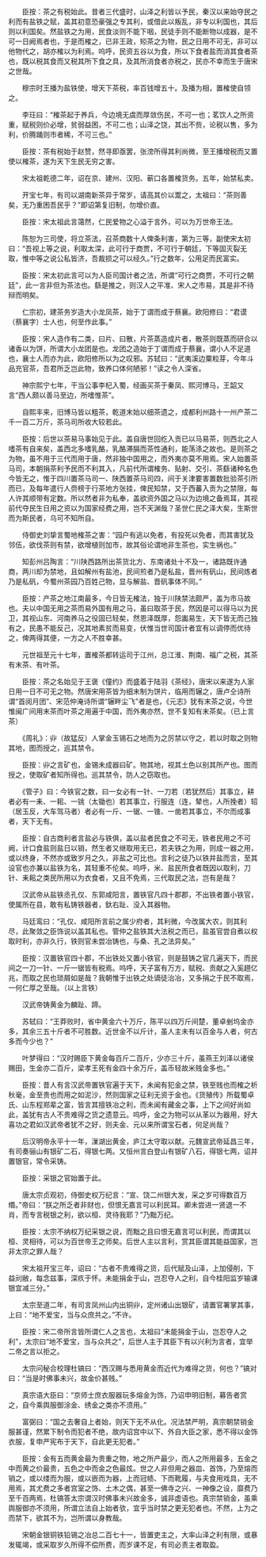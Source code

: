 <!-- { "loadSidebar": true } -->
　　臣按：茶之有税始此。昔者三代盛时，山泽之利皆以予民，秦汉以来始夺民之利而有盐铁之赋，盖其初意恐豪强之专其利，或借此以叛乱，非专以利国也，其后则以利国矣。然盐铁之为用，民食淡则不能下咽，民徒手则不能断物以成器，是不可一日阙焉者也，于是而榷之，已非王政，矧茶之为物，民之日用不可无，非可以他物代之，胡亦榷以为利焉。呜呼，民资五谷以为食，所以下食者盐而消其食者茶也，既以税其食而又税其所下食之具，及其所消食者亦税之，民亦不幸而生于唐宋之世哉。

　　穆宗时王播为盐铁使，增天下茶税，率百钱增五十。及播为相，置榷使自领之。

　　李玨曰：“榷茶起于养兵，今边境无虞而厚敛伤民，不可一也；茗饮人之所资重，赋税则价必增，贫弱益困，不可二也；山泽之饶，其出不赀，论税以售，多为利，价腾踊则市者稀，不可三也。”

　　臣按：茶有税始于赵赞，然寻即亟罢，张滂所得其利尚微，至王播增税而又置使以榷茶，遂为天下生民无穷之害。

　　宋太祖乾德二年，诏在京、建州、汉阳、蕲口各置榷货务。五年，始禁私卖。

　　开宝七年，有司以湖南新茶异于常岁，请高其价以鬻之，太祖曰：“茶则善矣，无乃重困吾民乎？”即诏第复旧制，勿增价直。

　　臣按：宋太祖此言蔼然，仁民爱物之心溢于言外，可以为万世帝王法。

　　陈恕为三司使，将立茶法，召茶商数十人俾条利害，第为三等，副使宋太初曰：“吾视上等之说，利取太深，此可行于商贾，不可行于朝廷，下等固灭裂无取，惟中等之说公私皆济，吾裁损之可以经久。”行之数年，公用足而民富实。

　　臣按：宋太初此言可以为人臣司国计者之法，所谓“可行之商贾，不可行之朝廷”，此一言非但为茶法也。繇是推之，则汉人之平准、宋人之市易，其是非不待辩而明矣。

　　仁宗初，建茶务岁造大小龙凤茶，始于丁谓而成于蔡襄。欧阳修曰：“君谟（蔡襄字）士人也，何至作此事。”

　　臣按：宋人造作有二类，曰片、曰散，片茶蒸造成片者，散茶则既蒸而研合以诸香以为饼，所谓大小龙团是也。龙团之造始于丁谓而成于蔡襄，谓小人不足道也，襄士人而亦为此，欧阳修所以为之叹邪。苏轼曰：“武夷溪边粟粒芽，今年斗品充官茶，吾君所乏岂此物，致养口体何陋邪！”读之令人深省。

　　神宗熙宁七年，干当公事李杞入蜀，经画买茶于秦凤、熙河博马，王韶又言“西人颇以善马至边，所嗜惟茶”。

　　自熙丰来，旧博马皆以粗茶，乾道末始以细茶遗之，成都利州路十一州产茶二千一百二万斤，茶马司所收大较若此。

　　臣按：后世以茶易马事始见于此。盖自唐世回纥入贡已以马易茶，则西北之人嗜茶有自来矣，盖西北多嗜乳酪，乳酪滞膈而茶性通利，能荡涤之故也。是则茶之为物，虽不用于三代而用于唐，然非独中国用之，而外夷亦莫不用焉。宋人始置茶马司，本朝捐茶利予民而不利其入，凡前代所谓榷务、贴射、交引、茶繇诸种名色今皆无之，惟于四川置茶马司一、陕西置茶马司四，间于关津要害置数批验茶引所而已，及每年遣行人赍榜于行茶地方张挂，俾民知禁，又于西蕃入贡为之禁限，每人许其顺带有定数。所以然者非为私奉，盖欲资外国之马以为边境之备焉耳，其视前代夺民生日用之资以为国家经费之用，岂不天渊哉？圣世仁民之泽大矣，生斯世而为斯民者，乌可不知所自。

　　侍御史刘挚言蜀地榷茶之害：“园户有逃以免者，有投死以免者，而其害犹及邻伍，欲伐茶则有禁，欲增植则加市，故其俗论谓地非生茶也，实生祸也。”

　　知彭州吕陶言：“川陕西路所出茶货北方、东南诸处十不及一，诸路既许通商，两川却为禁地，且如解州有盐池，民间煎者乃是私盐，晋州有矾山，民间炼者乃是私矾，今蜀州茶园乃百姓己物，显与解盐、晋矾事体不同。”

　　臣按：产茶之地江南最多，今日皆无榷法，独于川陕禁法颇严，盖为市马故也。夫以中国无用之茶而易外国有用之马，虽曰取茶于民，然因是可以得马以为民卫，其视山东、河南养马之役固已轻矣，然恩泽既厚，怨讟易生，天下皆无而己独有之，民愚不能反己，况其地素贫而易变，伏惟当世司国计者宜有以调停而优待之，俾两得其便，一方之人不胜幸甚。

　　元世祖至元十七年，置榷茶都转运司于江州，总江淮、荆南、福广之税，其茶有末茶、有叶茶。

　　臣按：茶之名始见于王褒《僮约》而盛着于陆羽《茶经》，唐宋以来遂为人家日用一日不可无之物。然唐宋用茶皆为细末制为饼片，临用而辗之，唐卢仝诗所谓“首阅月团”、宋范仲淹诗所谓“辗畔尘飞”者是也，《元志》犹有末茶之说，今世惟闽广间用末茶而叶茶之用遍于中国，而外夷亦然，世不复知有末茶矣。（已上言茶）

　　《周礼》：丱（故猛反）人掌金玉锡石之地而为之厉禁以守之，若以时取之则物其地，图而授之，巡其禁令。

　　臣按：丱之言矿也，金锡未成器曰矿。物其地，视其土色以别其所产也。图而授之，使取矿者知所得也。巡其禁令，防人之窃取也。

　　《管子》曰：今铁官之数，曰一女必有一针、一刀若（若犹然后）其事立，耕者必有一耒、一耜、一铫（太锄也）若其事立，行服连（连，辇也，人所挽者）轺（居玉反，大车驾马者）者必有一斤、一锯、一锥、一凿若其事立，不尔而成事者，天下无有。

　　臣按：自古商利者言盐必与铁俱，盖以盐者民食之不可无，铁者民用之不可阙，计口食盐则盐日以销，然生者又继取用无已，若夫铁之为用，则成一器之用，或以终身，不然亦或致岁月之久，非盐之可比也。言利之徒乃以铁并盐而言，至其设官也亦兼以盐铁为名，其轻重不伦矣。呜呼，米、盐民所食者既因以取利，刀针、耒耜之类民所用以为衣食者，又且不免焉，三代取民之法，岂有是哉？

　　汉武帝从盐铁丞孔仅、东郭咸阳言，置铁官凡四十郡郡，不出铁者置小铁官，使属所在县，敢有私铸铁器者，釱右趾、没入其器物。

　　马廷鸾曰：“孔仅、咸阳所言前之属少府者，其利微，今改属大农，则其利尽，此聚敛之臣饰说以盖其私也。管仲之盐铁其大法税之而已，盐虽官尝自煮以权取时利，亦非久行，铁则官未尝冶铸也，与桑、孔之法异矣。”

　　臣按：汉置铁官四十郡，不出铁处又置小铁官，则是鼓铸之官几遍天下，而民间之一刀一针、一斤一锯皆有税焉。呜呼，天子富有万方，赋税、贡献之入奚趐亿兆，而取之民也琐屑如是哉？我朝惟于出铁之处谪徒治冶，又多捐之于民不取焉，一何仁厚之至哉。（以上言铁）

　　汉武帝铸黄金为麟趾、蹄。

　　苏轼曰：“王莽败时，省中黄金六十万斤，陈平以四万斤间楚，董卓剉坞金亦多，其余三五十斤者不可胜数。近世金不以斤计，虽人主未有以百金与人者，何古多而今少也？”

　　叶梦得曰：“汉时赐臣下黄金每百斤二百斤，少亦三十斤，虽燕王刘泽以诸侯赐田，生金亦二百斤，梁孝王死有金四十余万斤，盖币轻故米贱金多也。”

　　臣按：昔人有言汉武帝置铁官遍于天下，未闻有犯金之禁，铁至贱也而榷之析秋毫，金至贵也而用之如泥沙，然则国家之征利无资于金也。《货殖传》所载蜀卓氏、山东程郑辈之富，皆言其擅铁冶之利，而未闻有藏金之事，上下之间好尚如此，盖犹有古人不贵难得之货之遗意云。呜呼，金之为物可以从革以为器用，好大喜功之君如汉武帝者犹不之好，则夫金、元以来所谓宝石者，何足尚哉？

　　后汉明帝永平十一年，漅湖出黄金，庐江太守取以献。元魏宣武帝延昌三年，有司奏骊山有银矿二石，得银七两。又恒州言白登山有银矿八石，得银七两，诏并置银官，常令采铸。

　　臣按：采银之官始置于此。

　　唐太宗贞观初，侍御史权万纪言：“宣、饶二州银大发，采之岁可得数百万缗。”帝曰：“朕之所乏者非财也，但恨无嘉言可以利民耳。卿未尝进一贤退一不肖，而专言税银之利，欲以桓、灵待我耶？”乃黜万纪。

　　臣按：太宗不纳权万纪采银之说，而黜之且曰恨无嘉言可以利民，而谓其以桓、灵相待，可以为百世帝王之师矣。后世人主以言利，赏其臣谓其能益国家，岂非太宗之罪人哉？

　　宋太祖开宝三年，诏曰：“古者不贵难得之货，后代赋及山泽，上加侵削，下益刓敝，每念兹事，深疚于怀。未能捐金于山，岂忍夺人之利，自今桂阳监岁输课银宜减三分。”

　　太宗至道二年，有司言凤州山内出铜丱，定州诸山出银矿，请置官署掌其事，上曰：“地不爱宝，当与众庶共之。”不许。

　　臣按：宋二帝所言皆所谓仁人之言也，太祖曰“未能捐金于山，岂忍夺人之利”，太宗曰“地不爱宝，当与众共之”，后世人主于其臣下有以兴利为言者，宜举二帝之言以拒之。

　　太宗问秘合校理杜镐曰：“西汉赐与悉用黄金而近代为难得之货，何也？”镐对曰：“当是时佛事未兴，故金价甚贱。”

　　真宗语大臣曰：“京师士庶衣服器玩多熔金为饰，乃诏申明旧制，募告者赏之，自今乘舆服御涂金、绣金之类亦不须用。”

　　富弼曰：“国之去奢自上者始，则天下无不从化。况法禁严明，真宗朝禁销金服甚谨，然累下制令而犯者不绝，故内诏宫中以下、外自大臣之家，悉不得以金饰衣服，复申严宪布于天下，自此更无犯者。”

　　臣按：金有五而黄金最为贵重之物，地之所产最少，而人之所用最多，五金之中而黄之价最贵，五色之中而金之色最炫。世之人非但用之器皿、首饰，乃至熔而销之，或以缕而为服，或以嵌而为器，上而冠帻、下而靴履，与夫食用戏具，无不用焉，其尤费之多者宫室之饰、土木之偶，甚至一佛寺之兴、一神像之设，靡费乃至千百两焉，杜镐答太宗谓汉时佛事未兴故金多，诚非虚语也。真宗禁销金，虽乘舆服御亦不须用，所谓立法自上始者欤，宜乎当时禁之更无犯者也。不然，上为之而禁下，欲其不为，岂所谓以身教哉。

　　宋朝金银铜铁铅锡之冶总二百七十一，皆置吏主之，大率山泽之利有限，或暴发辄竭，或采取岁久所得不偿所费，而岁课不足，有司必责主者取盈。

